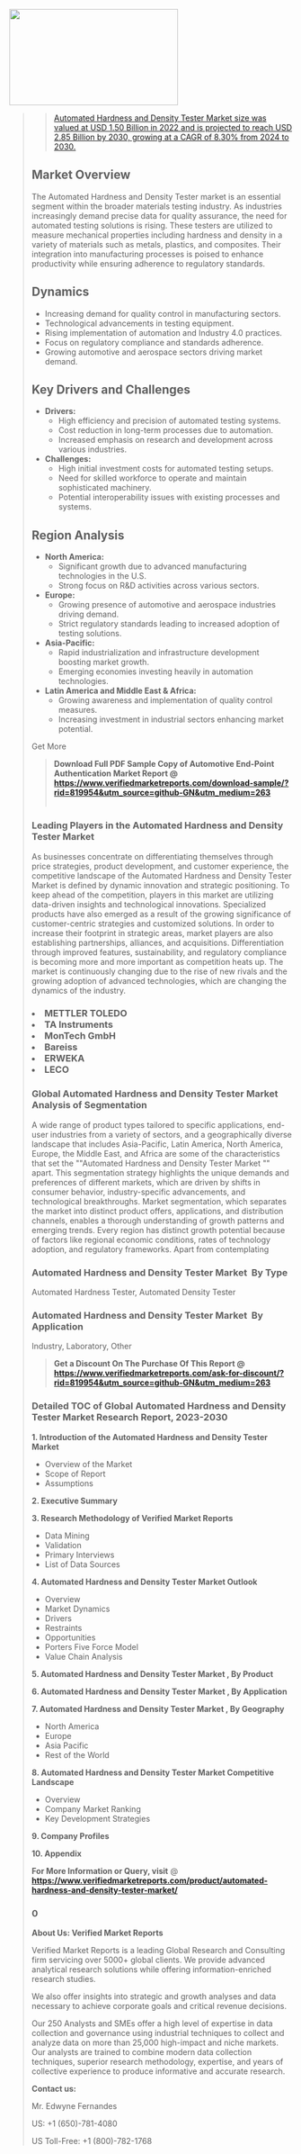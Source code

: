 <img src="https://ffe5etoiles.com/wp-content/uploads/2024/12/MST1-300x171.png" alt="" width="300" height="171" class="alignnone size-medium wp-image-20088" /><blockquote id="" class=""><a href="https://www.verifiedmarketreports.com/download-sample/?rid=870216&utm_source=github-GN&utm_medium=263" target="_blank"><blockquote id="" class=""><a href="https://www.verifiedmarketreports.com/download-sample/?rid=819954&utm_source=github-GN&utm_medium=263" target="_blank">Automated Hardness and Density Tester Market size was valued at USD 1.50 Billion in 2022 and is projected to reach USD 2.85 Billion by 2030, growing at a CAGR of 8.30% from 2024 to 2030.</a></blockquote><p><h2>Market Overview</h2><p>The Automated Hardness and Density Tester market is an essential segment within the broader materials testing industry. As industries increasingly demand precise data for quality assurance, the need for automated testing solutions is rising. These testers are utilized to measure mechanical properties including hardness and density in a variety of materials such as metals, plastics, and composites. Their integration into manufacturing processes is poised to enhance productivity while ensuring adherence to regulatory standards.</p><h2>Dynamics</h2><ul> <li>Increasing demand for quality control in manufacturing sectors.</li> <li>Technological advancements in testing equipment.</li> <li>Rising implementation of automation and Industry 4.0 practices.</li> <li>Focus on regulatory compliance and standards adherence.</li> <li>Growing automotive and aerospace sectors driving market demand.</li></ul><h2>Key Drivers and Challenges</h2><ul> <li><strong>Drivers:</strong> <ul> <li>High efficiency and precision of automated testing systems.</li> <li>Cost reduction in long-term processes due to automation.</li> <li>Increased emphasis on research and development across various industries.</li> </ul> </li> <li><strong>Challenges:</strong> <ul> <li>High initial investment costs for automated testing setups.</li> <li>Need for skilled workforce to operate and maintain sophisticated machinery.</li> <li>Potential interoperability issues with existing processes and systems.</li> </ul> </li></ul><h2>Region Analysis</h2><ul> <li><strong>North America:</strong> <ul> <li>Significant growth due to advanced manufacturing technologies in the U.S.</li> <li>Strong focus on R&D activities across various sectors.</li> </ul> </li> <li><strong>Europe:</strong> <ul> <li>Growing presence of automotive and aerospace industries driving demand.</li> <li>Strict regulatory standards leading to increased adoption of testing solutions.</li> </ul> </li> <li><strong>Asia-Pacific:</strong> <ul> <li>Rapid industrialization and infrastructure development boosting market growth.</li> <li>Emerging economies investing heavily in automation technologies.</li> </ul> </li> <li><strong>Latin America and Middle East & Africa:</strong> <ul> <li>Growing awareness and implementation of quality control measures.</li> <li>Increasing investment in industrial sectors enhancing market potential.</li> </ul> </li></ul><p>Get More</p></p><blockquote id="" class=""><strong>Download Full PDF Sample Copy of Automotive End-Point Authentication Market Report @ <a href="https://www.verifiedmarketreports.com/download-sample/?rid=819954&utm_source=github-GN&utm_medium=263" target="_blank">https://www.verifiedmarketreports.com/download-sample/?rid=819954&utm_source=github-GN&utm_medium=263</a></strong><br /><br /></blockquote><h3 id="" class="">Leading Players in the&nbsp;Automated Hardness and Density Tester Market </h3><p>As businesses concentrate on differentiating themselves through price strategies, product development, and customer experience, the competitive landscape of the Automated Hardness and Density Tester Market is defined by dynamic innovation and strategic positioning. To keep ahead of the competition, players in this market are utilizing data-driven insights and technological innovations. Specialized products have also emerged as a result of the growing significance of customer-centric strategies and customized solutions. In order to increase their footprint in strategic areas, market players are also establishing partnerships, alliances, and acquisitions. Differentiation through improved features, sustainability, and regulatory compliance is becoming more and more important as competition heats up. The market is continuously changing due to the rise of new rivals and the growing adoption of advanced technologies, which are changing the dynamics of the industry.</p><h3 class=""><li>METTLER TOLEDO</li><li> TA Instruments</li><li> MonTech GmbH</li><li> Bareiss</li><li> ERWEKA</li><li> LECO</h3><h3 id="" class="">Global&nbsp;Automated Hardness and Density Tester Market Analysis of Segmentation</h3><p id="" class="">A wide range of product types tailored to specific applications, end-user industries from a variety of sectors, and a geographically diverse landscape that includes Asia-Pacific, Latin America, North America, Europe, the Middle East, and Africa are some of the characteristics that set the ""Automated Hardness and Density Tester Market "" apart. This segmentation strategy highlights the unique demands and preferences of different markets, which are driven by shifts in consumer behavior, industry-specific advancements, and technological breakthroughs. Market segmentation, which separates the market into distinct product offers, applications, and distribution channels, enables a thorough understanding of growth patterns and emerging trends. Every region has distinct growth potential because of factors like regional economic conditions, rates of technology adoption, and regulatory frameworks. Apart from contemplating</p><h3 id="" class="">Automated Hardness and Density Tester Market &nbsp;By Type</h3><p>Automated Hardness Tester, Automated Density Tester</p><h3 id="" class="">Automated Hardness and Density Tester Market &nbsp;By Application</h3><p class="">Industry, Laboratory, Other</p><blockquote id="" class=""><strong>Get a Discount On The Purchase Of This Report @ <a href="https://www.verifiedmarketreports.com/download-sample/?rid=819954&utm_source=github-GN&utm_medium=263" target="_blank">https://www.verifiedmarketreports.com/ask-for-discount/?rid=819954&utm_source=github-GN&utm_medium=263</a></strong></blockquote><h3 id="" class="">Detailed TOC of Global Automated Hardness and Density Tester Market Research Report, 2023-2030</h3><p id="" class=""><strong>1. Introduction of the Automated Hardness and Density Tester Market </strong></p><ul><li>Overview of the Market</li><li>Scope of Report</li><li>Assumptions</li></ul><p id="" class=""><strong>2. Executive Summary</strong></p><p id="" class=""><strong>3. Research Methodology of Verified Market Reports</strong></p><ul><li>Data Mining</li><li>Validation</li><li>Primary Interviews</li><li>List of Data Sources</li></ul><p id="" class=""><strong>4. Automated Hardness and Density Tester Market Outlook</strong></p><ul><li>Overview</li><li>Market Dynamics</li><li>Drivers</li><li>Restraints</li><li>Opportunities</li><li>Porters Five Force Model</li><li>Value Chain Analysis</li></ul><p id="" class=""><strong>5. Automated Hardness and Density Tester Market , By Product</strong></p><p id="" class=""><strong>6. Automated Hardness and Density Tester Market , By Application</strong></p><p id="" class=""><strong>7. Automated Hardness and Density Tester Market , By Geography</strong></p><ul><li>North America</li><li>Europe</li><li>Asia Pacific</li><li>Rest of the World</li></ul><p id="" class=""><strong>8. Automated Hardness and Density Tester Market Competitive Landscape</strong></p><ul><li>Overview</li><li>Company Market Ranking</li><li>Key Development Strategies</li></ul><p id="" class=""><strong>9. Company Profiles</strong></p><p id="" class=""><strong>10. Appendix</strong></p><p><strong>For More Information or Query, visit</strong>&nbsp;@ <strong><a href="https://www.verifiedmarketreports.com/product/automated-hardness-and-density-tester-market/" target="_blank">https://www.verifiedmarketreports.com/product/automated-hardness-and-density-tester-market/</a></strong></p><h3 id="" class="">0</h3><p id="" class=""><strong>About Us: Verified Market Reports</strong></p><p id="" class="">Verified Market Reports is a leading Global Research and Consulting firm servicing over 5000+ global clients. We provide advanced analytical research solutions while offering information-enriched research studies.</p><p id="" class="">We also offer insights into strategic and growth analyses and data necessary to achieve corporate goals and critical revenue decisions.</p><p id="" class="">Our 250 Analysts and SMEs offer a high level of expertise in data collection and governance using industrial techniques to collect and analyze data on more than 25,000 high-impact and niche markets. Our analysts are trained to combine modern data collection techniques, superior research methodology, expertise, and years of collective experience to produce informative and accurate research.</p><p id="" class=""><strong>Contact us:</strong></p><p id="" class="">Mr. Edwyne Fernandes</p><p id="" class="">US: +1 (650)-781-4080</p><p id="" class="">US Toll-Free: +1 (800)-782-1768</p>
